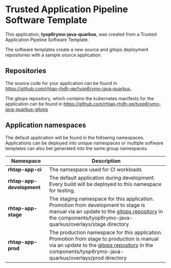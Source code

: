 # Trusted Application Pipeline Software Template

This application, **tyop6rymo-java-quarkus**, was created from a Trusted Application Pipeline Software Template.

The software templates create a new source and gitops deployment repositories with a sample source application. 

## Repositories

The source code for your application can be found in [https://github.com/rhtap-rhdh-qe/tyop6rymo-java-quarkus ](https://github.com/rhtap-rhdh-qe/tyop6rymo-java-quarkus ).
 
The gitops repository, which contains the kubernetes manifests for the application can be found in 
[https://github.com/rhtap-rhdh-qe/tyop6rymo-java-quarkus-gitops ](https://github.com/rhtap-rhdh-qe/tyop6rymo-java-quarkus-gitops ) 

## Application namespaces 

The default application will be found in the following namespaces. Applications can be deployed into unique namespaces or multiple software templates can also bet generated into the same group namespaces.  

|  Namespace   |  Description   |  
| -------- | -------- |
| **rhtap-app-ci** | The namespace used for CI workloads |
| **rhtap-app-development** | The default application during development. Every build will be deployed to this namespace for testing. |
| **rhtap-app-stage** | The staging namespace for this application. Promotion from development to stage is manual via an update to the [gitops repository](https://github.com/rhtap-rhdh-qe/tyop6rymo-java-quarkus-gitops ) in the components/tyop6rymo-java-quarkus/overlays/stage directory |
| **rhtap-app-prod** | The production namespace for this application. Promotion from stage to production is manual via an update to the [gitops repository](https://github.com/rhtap-rhdh-qe/tyop6rymo-java-quarkus-gitops ) in the components/tyop6rymo-java-quarkus/overlays/prod directory |